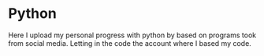 # Python

Here I upload my personal progress with python by based on programs took from social media.
Letting in the code the account where I based my code.
